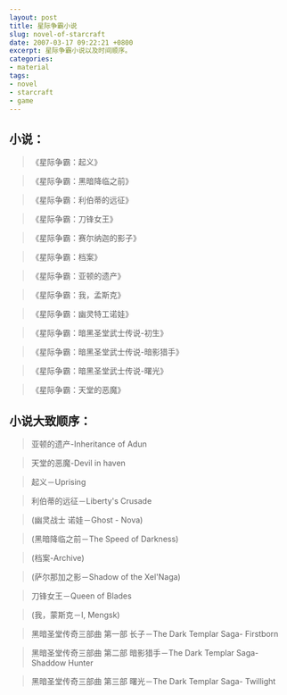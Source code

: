 ```yaml
---
layout: post
title: 星际争霸小说
slug: novel-of-starcraft
date: 2007-03-17 09:22:21 +0800
excerpt: 星际争霸小说以及时间顺序。
categories:
- material
tags:
- novel
- starcraft
- game
---
```


## 小说：

> 《星际争霸：起义》

> 《星际争霸：黑暗降临之前》

> 《星际争霸：利伯蒂的远征》

> 《星际争霸：刀锋女王》

> 《星际争霸：赛尔纳迦的影子》

> 《星际争霸：档案》

> 《星际争霸：亚顿的遗产》

> 《星际争霸：我，孟斯克》

> 《星际争霸：幽灵特工诺娃》

> 《星际争霸：暗黑圣堂武士传说-初生》

> 《星际争霸：暗黑圣堂武士传说-暗影猎手》

> 《星际争霸：暗黑圣堂武士传说-曙光》

> 《星际争霸：天堂的恶魔》

## 小说大致顺序：

> 亚顿的遗产-Inheritance of Adun

> 天堂的恶魔-Devil in haven

> 起义－Uprising

> 利伯蒂的远征－Liberty's Crusade

> (幽灵战士 诺娃－Ghost - Nova)

> (黑暗降临之前－The Speed of Darkness)

> (档案-Archive)

> (萨尔那加之影－Shadow of the Xel'Naga)

> 刀锋女王－Queen of Blades

> (我，蒙斯克－I, Mengsk)

> 黑暗圣堂传奇三部曲 第一部 长子－The Dark Templar Saga- Firstborn

> 黑暗圣堂传奇三部曲 第二部 暗影猎手－The Dark Templar Saga- Shaddow Hunter

> 黑暗圣堂传奇三部曲 第三部 曙光－The Dark Templar Saga- Twillight


